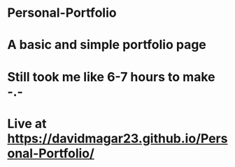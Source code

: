 # Personal-Portfolio
 
# A basic and simple portfolio page

# Still took me like 6-7 hours to make -.-

# Live at https://davidmagar23.github.io/Personal-Portfolio/